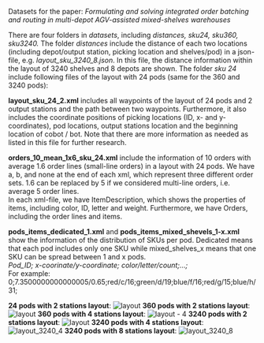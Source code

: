 Datasets for the paper: _Formulating and solving integrated order batching and routing in multi-depot AGV-assisted mixed-shelves warehouses_

There are four folders in _datasets_, including _distances, sku24, sku360, sku3240._ The folder _distances_ include the distance of each two locations (including depot/output station, picking location and shelves/pod) in a json-file, e.g. _layout_sku_3240_8.json_. In this file, the distance information within the layout of 3240 shelves and 8 depots are shown. The folder _sku 24_ include following files of the layout with 24 pods (same for the 360 and 3240 pods): 

**layout_sku_24_2.xml** includes all waypoints of the layout of 24 pods and 2 output stations and the path between two waypoints. Furthermore, it also includes the coordinate positions of picking locations (ID, x- and y-coordinates), pod locations, output stations location and the beginning location of cobot / bot. Note that there are more information as needed as listed in this file for further research. 

**orders_10_mean_1x6_sku_24.xml** include the information of 10 orders with average 1.6 order lines (small-line orders) in a layout with 24 pods. We have a, b, and none at the end of each xml, which represent three different order sets. 1.6 can be replaced by 5 if we considered multi-line orders, i.e. average 5 order lines. \
In each xml-file, we have ItemDescription, which shows the properties of items, including color, ID, letter and weight. Furthermore, we have Orders, including the order lines and items. 

**pods_items_dedicated_1.xml** and **pods_items_mixed_shevels_1-x.xml** show the information of the distribution of SKUs per pod. Dedicated means that each pod includes only one SKU while mixed_shelves_x means that one SKU can be spread between 1 and x pods.\
_Pod_ID; x-coorinate/y-coordinate; color/letter/count;…;_\
For example:
0;7.3500000000000005/0.65;red/c/16;green/d/19;blue/f/16;red/g/15;blue/h/31;


**24 pods with 2 stations layout**:
![layout](https://user-images.githubusercontent.com/61032543/162757138-cf804594-0423-4312-80a5-d41a87f0e340.png)
**360 pods with 2 stations layout**:
![layout](https://user-images.githubusercontent.com/61032543/162757436-eeb2f9ff-4821-4460-9241-471952914ceb.png)
**360 pods with 4 stations layout**:
![layout - 4](https://user-images.githubusercontent.com/61032543/162757473-b960f27e-67af-4ffc-9358-f43bade3dda0.png)
**3240 pods with 2 stations layout**:
![layout](https://user-images.githubusercontent.com/61032543/162757568-efb5eda0-f959-4ddb-a567-062c98c54b0d.png)
**3240 pods with 4 stations layout**:
![layout_3240_4](https://user-images.githubusercontent.com/61032543/162757614-ea09a803-9884-42c6-ab28-afde02876863.png)
**3240 pods with 8 stations layout**:
![layout_3240_8](https://user-images.githubusercontent.com/61032543/162757637-fbf4a6c1-40ef-45b0-8347-bacc05e56757.png)
